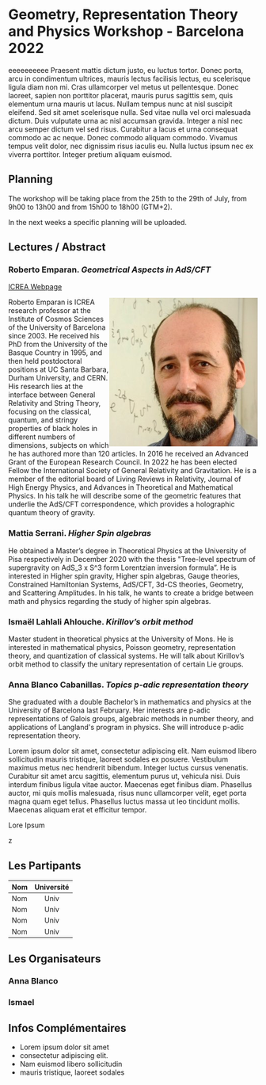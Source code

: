# Geometry, Representation Theory and Physics Workshop - Barcelona 2022

eeeeeeeeee Praesent mattis dictum justo, eu luctus tortor. Donec porta, arcu in condimentum ultrices, mauris lectus facilisis lectus, eu scelerisque ligula diam non mi. Cras ullamcorper vel metus ut pellentesque. Donec laoreet, sapien non porttitor placerat, mauris purus sagittis sem, quis elementum urna mauris ut lacus. Nullam tempus nunc at nisl suscipit eleifend. Sed sit amet scelerisque nulla. Sed vitae nulla vel orci malesuada dictum. Duis vulputate urna ac nisl accumsan gravida. Integer a nisl nec arcu semper dictum vel sed risus. Curabitur a lacus et urna consequat commodo ac ac neque. Donec commodo aliquam commodo. Vivamus tempus velit dolor, nec dignissim risus iaculis eu. Nulla luctus ipsum nec ex viverra porttitor. Integer pretium aliquam euismod. 

## Planning
The workshop will be taking place from the 25th to the 29th of July, from 9h00 to 13h00 and from 15h00 to 18h00 (GTM+2).

In the next weeks a specific planning will be uploaded. 
<!---
![Planning](https://github.com/GRPWorkshop/Barcelona2022/blob/gh-pages/15486095-2AB3-405F-8219-34D264ACAF7E.jpeg)
-->
## Lectures / Abstract 

### Roberto Emparan. _Geometrical Aspects in AdS/CFT_
[ICREA Webpage](https://www.icrea.cat/Web/ScientificStaff/roberto-emparan-garcia-de-salazar-226)

<img style="float: right;" src="RobertoEmparan.jpg">
Roberto Emparan is ICREA research professor at the Institute of Cosmos Sciences of the University of Barcelona since 2003. He received his PhD from the University of the Basque Country in 1995, and then held postdoctoral positions at UC Santa Barbara, Durham University, and CERN. His research lies at the interface between General Relativity and String Theory, focusing on the classical, quantum, and stringy properties of black holes in different numbers of dimensions, subjects on which he has authored more than 120 articles. In 2016 he received an Advanced Grant of the European Research Council. In 2022 he has been elected Fellow the International Society of General Relativity and Gravitation. He is a member of the editorial board of Living Reviews in Relativity, Journal of High Energy Physics, and Advances in Theoretical and Mathematical Physics. In his talk he will describe some of the geometric features that underlie the AdS/CFT correspondence, which provides a holographic quantum theory of gravity.


<!---
- [Lien 1](https://github.com/Seminael/Seminael.github.io/blob/main/pdf-support/JeuAliceEtBob.pdf)
- [Lien 2](http://))
-->

### Mattia Serrani. _Higher Spin algebras_
He obtained a Master’s degree in Theoretical Physics at the University of Pisa respectively in December 2020 with the thesis "Tree-level spectrum of supergravity on AdS_3 x S^3 form Lorentzian inversion formula”. He is interested in Higher spin gravity, Higher spin algebras, Gauge theories, Constrained Hamiltonian Systems, AdS/CFT, 3d-CS theories, Geometry, and Scattering Amplitudes. In his talk, he wants to create a bridge between math and physics regarding the study of higher spin algebras.



### Ismaël Lahlali Ahlouche. _Kirillov’s orbit method_

Master student in theoretical physics at the University of Mons. He is interested in mathematical physics, Poisson geometry, representation theory, and quantization of classical systems. He will talk about Kirillov’s orbit method to classify the unitary representation of certain Lie groups.

### Anna Blanco Cabanillas. _Topics p-adic representation theory_
She graduated with a double Bachelor’s in mathematics and physics at the University of Barcelona last February. Her interests are p-adic representations of Galois groups, algebraic methods in number theory, and applications of Langland's program in physics. She will introduce p-adic representation theory. 




Lorem ipsum dolor sit amet, consectetur adipiscing elit. Nam euismod libero sollicitudin mauris tristique, laoreet sodales ex posuere. Vestibulum maximus metus nec hendrerit bibendum. Integer luctus cursus venenatis. Curabitur sit amet arcu sagittis, elementum purus ut, vehicula nisi. Duis interdum finibus ligula vitae auctor. Maecenas eget finibus diam. Phasellus auctor, mi quis mollis malesuada, risus nunc ullamcorper velit, eget porta magna quam eget tellus. Phasellus luctus massa ut leo tincidunt mollis. Maecenas aliquam erat et efficitur tempor. 

Lore Ipsum
<!---
- [Lien 1](https://github.com/Seminael/Seminael.github.io/blob/main/pdf-support/JeuAliceEtBob.pdf)
- [Lien 2](http://)
-->
z
## Les Partipants

|Nom | Université | 
|:---|:---:|
|Nom | Univ | 
|Nom | Univ | 
|Nom | Univ | 
|Nom | Univ | 

## Les Organisateurs

### Anna Blanco


### Ismael


## Infos Complémentaires
- Lorem ipsum dolor sit amet
- consectetur adipiscing elit.
- Nam euismod libero sollicitudin
- mauris tristique, laoreet sodales
